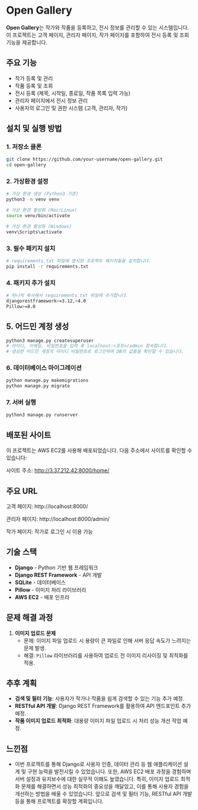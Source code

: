 # Open Gallery

**Open Gallery**는 작가와 작품을 등록하고, 전시 정보를 관리할 수 있는 시스템입니다. 이 프로젝트는 고객 페이지, 관리자 페이지, 작가 페이지를 포함하여 전시 등록 및 조회 기능을 제공합니다.

## 주요 기능

- 작가 등록 및 관리
- 작품 등록 및 조회
- 전시 등록 (제목, 시작일, 종료일, 작품 목록 입력 가능)
- 관리자 페이지에서 전시 정보 관리
- 사용자의 로그인 및 권한 시스템 (고객, 관리자, 작가)

## 설치 및 실행 방법

### 1. 저장소 클론

```bash
git clone https://github.com/your-username/open-gallery.git
cd open-gallery
```

### 2. 가상환경 설정

```bash
# 가상 환경 생성 (Python3 기준)
python3 -m venv venv

# 가상 환경 활성화 (Mac/Linux)
source venv/bin/activate

# 가상 환경 활성화 (Windows)
venv\Scripts\activate
```

### 3. 필수 패키지 설치

```bash
# requirements.txt 파일에 명시된 프로젝트 패키지들을 설치합니다.
pip install -r requirements.txt
```

### 4. 패키지 추가 설치

```bash
# 하나씩 복사해서 requirements.txt 파일에 추가합니다.
djangorestframework>=3.12,<4.0
Pillow>=8.0
```

## 5. 어드민 계정 생성
```bash
python3 manage.py createsuperuser
# 아이디, 이메일, 비밀번호을 입력 후 localhost:<포트>/admin 접속합니다.
# 생성한 어드민 계정의 아이디 비밀번호로 로그인하여 DB의 값들을 확인할 수 있습니다.
```

### 6. 데이터베이스 마이그레이션

```bash
python manage.py makemigrations
python manage.py migrate
```

### 7. 서버 실행

```bash
python3 manage.py runserver
```


## 배포된 사이트
이 프로젝트는 AWS EC2를 사용해 배포되었습니다. 다음 주소에서 사이트를 확인할 수 있습니다:

사이트 주소: http://3.37.212.42:8000/home/

## 주요 URL
고객 페이지: http://localhost:8000/

관리자 페이지: http://localhost:8000/admin/

작가 페이지: 작가로 로그인 시 이용 가능

## 기술 스택

- **Django** - Python 기반 웹 프레임워크
- **Django REST Framework** - API 개발
- **SQLite** - 데이터베이스
- **Pillow** - 이미지 처리 라이브러리
- **AWS EC2** - 배포 인프라

## 문제 해결 과정

1. **이미지 업로드 문제**
   - 문제: 이미지 파일 업로드 시 용량이 큰 파일로 인해 서버 응답 속도가 느려지는 문제 발생.
   - 해결: `Pillow` 라이브러리를 사용하여 업로드 전 이미지 리사이징 및 최적화를 적용.

## 추후 계획

- **검색 및 필터 기능**: 사용자가 작가나 작품을 쉽게 검색할 수 있는 기능 추가 예정.
- **RESTful API 개발**: Django REST Framework를 활용하여 API 엔드포인트 추가 예정.
- **작품 이미지 업로드 최적화**: 대용량 이미지 파일 업로드 시 처리 성능 개선 작업 예정.

## 느낀점

- 이번 프로젝트를 통해 Django로 사용자 인증, 데이터 관리 등 웹 애플리케이션 설계 및 구현 능력을 발전시킬 수 있었습니다. 또한, AWS EC2 배포 과정을 경험하며 서버 설정과 유지보수에 대한 실무적 이해도 높였습니다. 특히, 이미지 업로드 최적화 문제를 해결하면서 성능 최적화의 중요성을 깨달았고, 이를 통해 사용자 경험을 개선하는 방법을 배울 수 있었습니다. 앞으로 검색 및 필터 기능, RESTful API 개발 등을 통해 프로젝트를 확장할 계획입니다.
  

